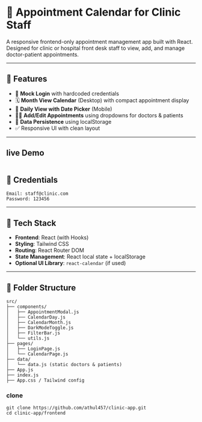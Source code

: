 # 🏥 Appointment Calendar for Clinic Staff

A responsive frontend-only appointment management app built with React. Designed for clinic or hospital front desk staff to view, add, and manage doctor-patient appointments.

---

## 📌 Features

- 🔐 **Mock Login** with hardcoded credentials
- 🗓️ **Month View Calendar** (Desktop) with compact appointment display
- 📱 **Daily View with Date Picker** (Mobile)
- 🧑‍⚕️ **Add/Edit Appointments** using dropdowns for doctors & patients
- 💾 **Data Persistence** using localStorage
- ✅ Responsive UI with clean layout

---

## live Demo 

```

```

## 🧪 Credentials

```
Email: staff@clinic.com
Password: 123456
```

---

## 🔧 Tech Stack

- **Frontend**: React (with Hooks)
- **Styling**: Tailwind CSS
- **Routing**: React Router DOM
- **State Management**: React local state + localStorage
- **Optional UI Library**: `react-calendar` (if used)

---

## 📂 Folder Structure

```
src/
├── components/
│   ├── AppointmentModal.js
│   ├── CalendarDay.js
│   ├── CalendarMonth.js
│   ├── DarkModeToggle.js
│   ├── FilterBar.js
│   └── utils.js
├── pages/
│   ├── LoginPage.js
│   └── CalendarPage.js
├── data/
│   └── data.js (static doctors & patients)
├── App.js
├── index.js
├── App.css / Tailwind config
```
### clone
```
git clone https://github.com/athul457/clinic-app.git
cd clinic-app/frontend
```

